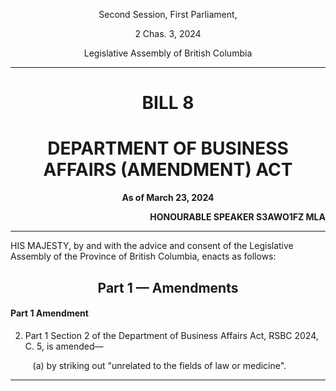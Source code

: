 <div align="center">

Second Session, First Parliament,

2 Chas. 3, 2024

Legislative Assembly of British Columbia

<hr/>

<h1>BILL 8</h1>
<h1>DEPARTMENT OF BUSINESS AFFAIRS (AMENDMENT) ACT</h1>

**As of March 23, 2024**

</div>

<div align="right">

**HONOURABLE SPEAKER S3AWO1FZ MLA**<br/>

</div>

<hr/>

HIS MAJESTY, by and with the advice and consent of the Legislative Assembly of the Province of British Columbia, enacts as follows:

<div align="center">
<h2>Part 1 — Amendments</h2>
</div>

#### Part 1 Amendment

2. Part 1 Section 2  of the Department of Business Affairs Act, RSBC 2024, C. 5, is amended— 

    &nbsp;&nbsp;&nbsp;(a) by striking out "unrelated to the fields of law or medicine".

<hr/>
<div align="center">
